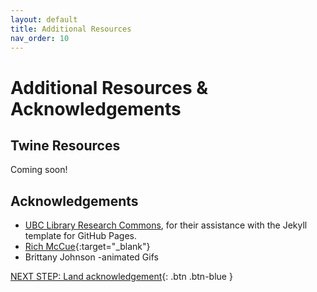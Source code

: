 ```yaml
---
layout: default
title: Additional Resources
nav_order: 10
---
```

# Additional Resources & Acknowledgements

## Twine Resources
Coming soon!

## Acknowledgements

- [UBC Library Research Commons](https://github.com/ubc-library-rc/), for their assistance with the Jekyll template for GitHub Pages.
- [Rich McCue](https://richmccue.com/){:target="_blank"}
- Brittany Johnson -animated Gifs 

[NEXT STEP: Land acknowledgement](land-acknowledgement.html){: .btn .btn-blue }
